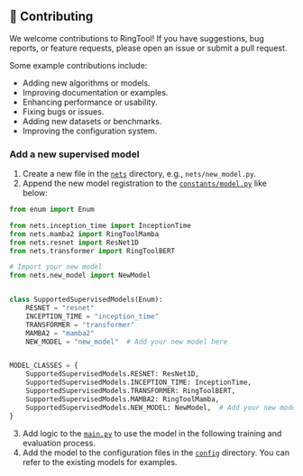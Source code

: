 ##  🧱 Contributing
We welcome contributions to RingTool! If you have suggestions, bug reports, or feature requests, please open an issue or submit a pull request.

Some example contributions include:
* Adding new algorithms or models.
* Improving documentation or examples.
* Enhancing performance or usability.
* Fixing bugs or issues.
* Adding new datasets or benchmarks.
* Improving the configuration system.

### Add a new supervised model
1. Create a new file in the [`nets`](nets) directory, e.g., `nets/new_model.py`.
2. Append the new model registration to the [`constants/model.py`](constants/model.py) like below:

```python
from enum import Enum

from nets.inception_time import InceptionTime
from nets.mamba2 import RingToolMamba
from nets.resnet import ResNet1D
from nets.transformer import RingToolBERT

# Import your new model
from nets.new_model import NewModel  


class SupportedSupervisedModels(Enum):
    RESNET = "resnet"
    INCEPTION_TIME = "inception_time"
    TRANSFORMER = "transformer"
    MAMBA2 = "mamba2"
    NEW_MODEL = "new_model"  # Add your new model here


MODEL_CLASSES = {
    SupportedSupervisedModels.RESNET: ResNet1D,
    SupportedSupervisedModels.INCEPTION_TIME: InceptionTime,
    SupportedSupervisedModels.TRANSFORMER: RingToolBERT,
    SupportedSupervisedModels.MAMBA2: RingToolMamba,
    SupportedSupervisedModels.NEW_MODEL: NewModel,  # Add your new model here
}
```
3. Add logic to the [`main.py`](main.py) to use the model in the following training and evaluation process.
4. Add the model to the configuration files in the [`config`](config) directory. You can refer to the existing models for examples.
